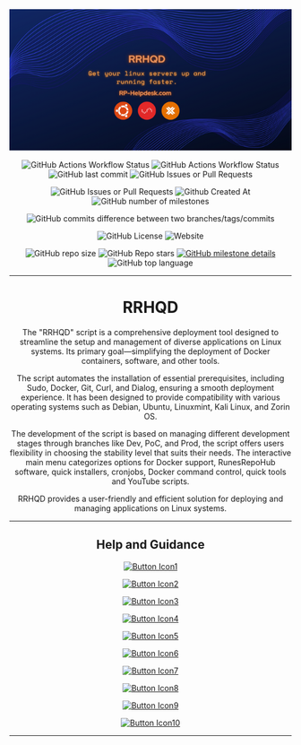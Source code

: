 <div align="center">
  <img src="docs/Images/RRHQD.png">

  ![GitHub Actions Workflow Status](https://img.shields.io/github/actions/workflow/status/RunesRepoHub/RRHQD/Wiki-Deploy.yml?branch=Prod&style=for-the-badge&label=Prod%20Branch) ![GitHub Actions Workflow Status](https://img.shields.io/github/actions/workflow/status/RunesRepoHub/RRHQD/Wiki-Deploy.yml?branch=Dev&style=for-the-badge&label=Dev%20Branch) ![GitHub last commit](https://img.shields.io/github/last-commit/RunesRepoHub/RRHQD?style=for-the-badge) ![GitHub Issues or Pull Requests](https://img.shields.io/github/issues-pr/RunesRepoHub/RRHQD?style=for-the-badge)
  
  ![GitHub Issues or Pull Requests](https://img.shields.io/github/issues/RunesRepoHub/RRHQD?style=for-the-badge) ![Github Created At](https://img.shields.io/github/created-at/RunesRepoHub/RRHQD?style=for-the-badge) ![GitHub number of milestones](https://img.shields.io/github/milestones/open/RunesRepoHub/RRHQD?style=for-the-badge) 
  
![GitHub commits difference between two branches/tags/commits](https://img.shields.io/github/commits-difference/RunesRepoHub/RRHQD?base=Prod&head=Dev&style=for-the-badge&logo=git&label=How%20Many%20Commits%20Dev%20Branch%20Is%20Ahead%20)

  ![GitHub License](https://img.shields.io/github/license/RunesRepoHub/RRHQD?style=for-the-badge) ![Website](https://img.shields.io/website?url=https%3A%2F%2Frunesrepohub.github.io%2FRRHQD%2F&style=for-the-badge&label=Github%20Pages)

  ![GitHub repo size](https://img.shields.io/github/repo-size/RunesRepoHub/RRHQD?style=for-the-badge) ![GitHub Repo stars](https://img.shields.io/github/stars/RunesRepoHub/RRHQD?style=for-the-badge) [![GitHub milestone details](https://img.shields.io/github/milestones/progress-percent/RunesRepoHub/RRHQD/1?style=for-the-badge)](https://github.com/RunesRepoHub/RRHQD/milestone/1) ![GitHub top language](https://img.shields.io/github/languages/top/RunesRepoHub/RRHQD?style=for-the-badge)


---------------------------------------------------------------------------------------------

# RRHQD
The "RRHQD" script is a comprehensive deployment tool designed to streamline the setup and management of diverse applications on Linux systems. Its primary goal—simplifying the deployment of Docker containers, software, and other tools.

The script automates the installation of essential prerequisites, including Sudo, Docker, Git, Curl, and Dialog, ensuring a smooth deployment experience. It has been designed to provide compatibility with various operating systems such as Debian, Ubuntu, Linuxmint, Kali Linux, and Zorin OS.

The development of the script is based on managing different development stages through branches like Dev, PoC, and Prod, the script offers users flexibility in choosing the stability level that suits their needs. The interactive main menu categorizes options for Docker support, RunesRepoHub software, quick installers, cronjobs, Docker command control, quick tools and YouTube scripts.

RRHQD provides a user-friendly and efficient solution for deploying and managing applications on Linux systems.

---------------------------------------------------------------------------------------------

## Help and Guidance


[![Button Icon1]][Link1]

[![Button Icon2]][Link2]

[![Button Icon3]][Link3]

[![Button Icon4]][Link4]

[![Button Icon5]][Link5]

[![Button Icon6]][Link6]

[![Button Icon7]][Link7]

[![Button Icon8]][Link8]

[![Button Icon9]][Link9]

[![Button Icon10]][Link10]

---------------------------------------------------------------------------------------------

<!---------------------------------------------------------------------------->
[Link1]: docs/Readme/Requirements.md
[Link2]: docs/Readme/Installation.md
[Link3]: docs/Readme/Main-Menu.md
[Link4]: docs/Readme/Docker-Support.md
[Link5]: docs/Readme/RunesRepoHub.md
[Link6]: docs/Readme/Cronjobs.md
[Link7]: docs/Readme/Youtube-Scripts.md
[Link8]: docs/Readme/Quick-Installer.md
[Link9]: docs/Readme/Quick-Tools.md
[Link10]: docs/Readme/Docker-CnC.md

<!---------------------------------[ Buttons ]--------------------------------->
[Button Icon1]: https://img.shields.io/badge/Requirements-page?style=for-the-badge&logo=readthedocs&logoColor=white&color=blue
[Button Icon2]: https://img.shields.io/badge/Installation-EF2D5E?style=for-the-badge&logoColor=white&logo=DocuSign
[Button Icon3]: https://img.shields.io/badge/Main%20Menu-page?style=for-the-badge&logo=databricks&logoColor=white&color=green
[Button Icon4]: https://img.shields.io/badge/Docker%20Support-page?style=for-the-badge&logo=docker&logoColor=white&color=blue
[Button Icon5]: https://img.shields.io/badge/RunesRepoHub%20Software-page?style=for-the-badge&logo=r&logoColor=white&color=orange
[Button Icon6]: https://img.shields.io/badge/Cronjobs-page?style=for-the-badge&logo=convertio&logoColor=white&color=purple
[Button Icon7]: https://img.shields.io/badge/Youtube%20Scripts-page?style=for-the-badge&logo=youtube&logoColor=white&color=red
[Button Icon8]: https://img.shields.io/badge/Quick%20Installers-page?style=for-the-badge&logo=quicktime&logoColor=white&color=yellow
[Button Icon9]: https://img.shields.io/badge/Quick%20Tools-page?style=for-the-badge&logo=azurefunctions&logoColor=white&color=darklime
[Button Icon10]: https://img.shields.io/badge/Docker%20CnC-page?style=for-the-badge&logo=docker&logoColor=white&color=darkblue

</div>